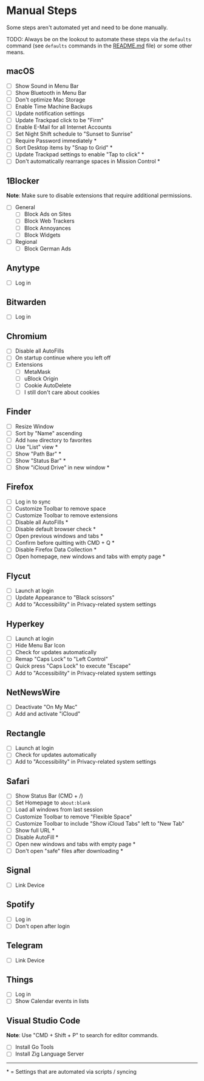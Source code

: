 # Manual Steps

Some steps aren't automated yet and need to be done manually.

TODO: Always be on the lookout to automate these steps via the `defaults` command (see `defaults` commands in the [README.md](./README.md#useful-commands) file) or some other means.

## macOS

- [ ] Show Sound in Menu Bar
- [ ] Show Bluetooth in Menu Bar
- [ ] Don't optimize Mac Storage
- [ ] Enable Time Machine Backups
- [ ] Update notification settings
- [ ] Update Trackpad click to be "Firm"
- [ ] Enable E-Mail for all Internet Accounts
- [ ] Set Night Shift schedule to "Sunset to Sunrise"
- [ ] Require Password immediately \*
- [ ] Sort Desktop items by "Snap to Grid" \*
- [ ] Update Trackpad settings to enable "Tap to click" \*
- [ ] Don't automatically rearrange spaces in Mission Control \*

## 1Blocker

**Note**: Make sure to disable extensions that require additional permissions.

- [ ] General
  - [ ] Block Ads on Sites
  - [ ] Block Web Trackers
  - [ ] Block Annoyances
  - [ ] Block Widgets
- [ ] Regional
  - [ ] Block German Ads

## Anytype

- [ ] Log in

## Bitwarden

- [ ] Log in

## Chromium

- [ ] Disable all AutoFills
- [ ] On startup continue where you left off
- [ ] Extensions
  - [ ] MetaMask
  - [ ] uBlock Origin
  - [ ] Cookie AutoDelete
  - [ ] I still don't care about cookies

## Finder

- [ ] Resize Window
- [ ] Sort by "Name" ascending
- [ ] Add `home` directory to favorites
- [ ] Use "List" view \*
- [ ] Show "Path Bar" \*
- [ ] Show "Status Bar" \*
- [ ] Show "iCloud Drive" in new window \*

## Firefox

- [ ] Log in to sync
- [ ] Customize Toolbar to remove space
- [ ] Customize Toolbar to remove extensions
- [ ] Disable all AutoFills \*
- [ ] Disable default browser check \*
- [ ] Open previous windows and tabs \*
- [ ] Confirm before quitting with CMD + Q \*
- [ ] Disable Firefox Data Collection \*
- [ ] Open homepage, new windows and tabs with empty page \*

## Flycut

- [ ] Launch at login
- [ ] Update Appearance to "Black scissors"
- [ ] Add to "Accessibility" in Privacy-related system settings

## Hyperkey

- [ ] Launch at login
- [ ] Hide Menu Bar Icon
- [ ] Check for updates automatically
- [ ] Remap "Caps Lock" to "Left Control"
- [ ] Quick press "Caps Lock" to execute "Escape"
- [ ] Add to "Accessibility" in Privacy-related system settings

## NetNewsWire

- [ ] Deactivate "On My Mac"
- [ ] Add and activate "iCloud"

## Rectangle

- [ ] Launch at login
- [ ] Check for updates automatically
- [ ] Add to "Accessibility" in Privacy-related system settings

## Safari

- [ ] Show Status Bar (CMD + /)
- [ ] Set Homepage to `about:blank`
- [ ] Load all windows from last session
- [ ] Customize Toolbar to remove "Flexible Space"
- [ ] Customize Toolbar to include "Show iCloud Tabs" left to "New Tab"
- [ ] Show full URL \*
- [ ] Disable AutoFill \*
- [ ] Open new windows and tabs with empty page \*
- [ ] Don't open "safe" files after downloading \*

## Signal

- [ ] Link Device

## Spotify

- [ ] Log in
- [ ] Don't open after login

## Telegram

- [ ] Link Device

## Things

- [ ] Log in
- [ ] Show Calendar events in lists

## Visual Studio Code

**Note**: Use "CMD + Shift + P" to search for editor commands.

- [ ] Install Go Tools
- [ ] Install Zig Language Server

---

\* = Settings that are automated via scripts / syncing
